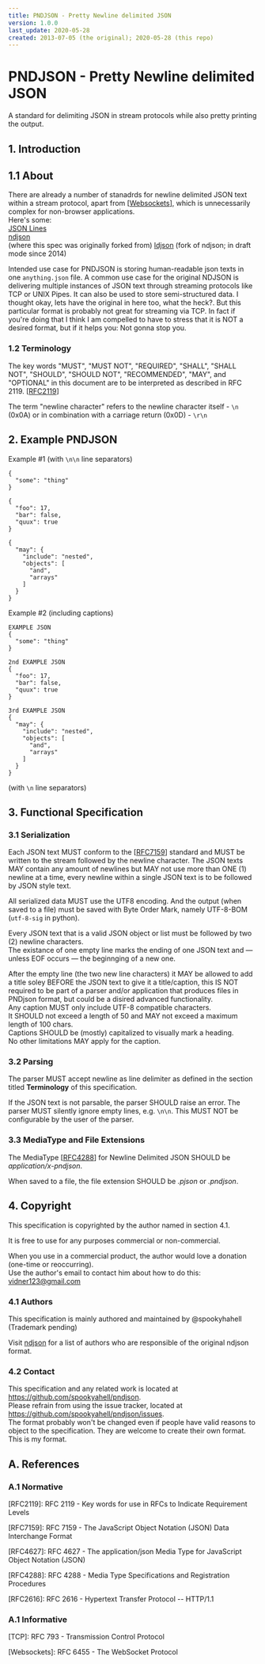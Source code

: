 ```yaml
---
title: PNDJSON - Pretty Newline delimited JSON
version: 1.0.0
last_update: 2020-05-28
created: 2013-07-05 (the original); 2020-05-28 (this repo)
---
```


# PNDJSON - Pretty Newline delimited JSON

A standard for delimiting JSON in stream protocols while also pretty printing the output.

## 1. Introduction

## 1.1 About

There are already a number of stanadrds for newline delimited JSON text within a stream protocol, apart from \[[Websockets]\], which is unnecessarily complex for non-browser applications.<br/>
Here's some:<br/>
[JSON Lines](http://jsonlines.org/)<br/>
[ndjson](https://github.com/ndjson/ndjson-spec)<br/> (where this spec was originally forked from)
[ldjson](https://github.com/finnp/ldjson-spec) (fork of ndjson; in draft mode since 2014)

Intended use case for PNDJSON is storing human-readable json texts in one `anything.json` file.
A common use case for the original NDJSON is delivering multiple instances of JSON text through streaming protocols like TCP or UNIX Pipes. It can also be used to store semi-structured data. I thought okay, lets have the original in here too, what the heck?. But this particular format is probably not great for streaming via TCP. In fact if you're doing that I think I am compelled to have to stress that it is NOT a desired format, but if it helps you: Not gonna stop you.


### 1.2 Terminology
The key words "MUST", "MUST NOT", "REQUIRED", "SHALL", "SHALL NOT", "SHOULD", "SHOULD NOT", "RECOMMENDED", "MAY", and "OPTIONAL" in this document are to be interpreted as described in RFC 2119. \[[RFC2119]\]

The term "newline character" refers to the newline character itself - `\n` (0x0A) or in combination with a carriage return (0x0D) - `\r\n`

## 2. Example PNDJSON

Example #1 (with `\n\n` line separators)
~~~~~
{
  "some": "thing"
}

{
  "foo": 17,
  "bar": false,
  "quux": true
}

{
  "may": {
    "include": "nested",
    "objects": [
      "and",
      "arrays"
    ]
  }
}
~~~~~
Example #2 (including captions)
~~~~~
EXAMPLE JSON
{
  "some": "thing"
}

2nd EXAMPLE JSON
{
  "foo": 17,
  "bar": false,
  "quux": true
}

3rd EXAMPLE JSON
{
  "may": {
    "include": "nested",
    "objects": [
      "and",
      "arrays"
    ]
  }
}
~~~~~
(with `\n` line separators)

## 3. Functional Specification

### 3.1 Serialization

Each JSON text MUST conform to the \[[RFC7159]\] standard and MUST be written to the stream followed by the newline character. The JSON texts MAY contain any amount of newlines but MAY not use more than ONE (1) newline at a time, every newline within a single JSON text is to be followed by JSON style text.

All serialized data MUST use the UTF8 encoding. And the output (when saved to a file) must be saved with Byte Order Mark, namely UTF-8-BOM (`utf-8-sig` in python).

Every JSON text that is a valid JSON object or list must be followed by two (2) newline characters.<br/>
The existance of one empty line marks the ending of one JSON text and — unless EOF occurs — the beginnging of a new one.<br/>

After the empty line (the two new line characters) it MAY be allowed to add a title soley BEFORE the JSON text to give it a title/caption, this IS NOT required to be part of a parser and/or application that produces files in PNDjson format, but could be a disired advanced functionality.<br/>
Any caption MUST only include UTF-8 compatible characters.<br/>
It SHOULD not exceed a length of 50 and MAY not exceed a maximum length of 100 chars.<br/>
Captions SHOULD be (mostly) capitalized to visually mark a heading.<br/>
No other limitations MAY apply for the caption.

### 3.2 Parsing

The parser MUST accept newline as line delimiter as defined in the section titled **Terminology** of this specification. 

If the JSON text is not parsable, the parser SHOULD raise an error. The parser MUST silently ignore empty lines, e.g. `\n\n`. This MUST NOT be configurable by the user of the parser.

### 3.3 MediaType and File Extensions

The MediaType \[[RFC4288]\] for Newline Delimited JSON SHOULD be _application/x-pndjson_.

When saved to a file, the file extension SHOULD be _.pjson_ or _.pndjson_.
## 4. Copyright

This specification is copyrighted by the author named in section 4.1.

It is free to use for any purposes commercial or non-commercial.

When you use in a commercial product, the author would love a donation (one-time or reoccurring).<br/>
Use the author's email to contact him about how to do this: <vidner123@gmail.com>

### 4.1 Authors

This specification is mainly authored and maintained by @spookyhahell (Trademark pending)

Visit [ndjson](https://github.com/ndjson/ndjson-spec) for a list of authors who are responsible of the original ndjson format.

### 4.2 Contact

This specification and any related work is located at <https://github.com/spookyahell/pndjson>.<br/>
Please refrain from using the issue tracker, located at <https://github.com/spookyahell/pndjson/issues>.<br/>
The format probably won't be changed even if people have valid reasons to object to the specification. They are welcome to create their own format. This is my format.

## A. References

### A.1 Normative

[RFC2119]: http://www.ietf.org/rfc/rfc2119.txt "RFC 2119 - Key words for use in RFCs to Indicate Requirement Levels"
\[RFC2119\]: RFC 2119 - Key words for use in RFCs to Indicate Requirement Levels

[RFC7159]: http://www.ietf.org/rfc/rfc7159.txt "RFC 7159 -  The JavaScript Object Notation (JSON) Data Interchange Format"
\[RFC7159\]: RFC 7159 -  The JavaScript Object Notation (JSON) Data Interchange Format

[RFC4627]: http://www.ietf.org/rfc/rfc4627.txt "RFC 4627 - The application/json Media Type for JavaScript Object Notation (JSON)"
\[RFC4627\]: RFC 4627 - The application/json Media Type for JavaScript Object Notation (JSON)

[RFC4288]: http://www.ietf.org/rfc/rfc4288.txt "RFC 4288 - Media Type Specifications and Registration Procedures"
\[RFC4288\]: RFC 4288 - Media Type Specifications and Registration Procedures

[RFC2616]: http://www.ietf.org/rfc/rfc2616.txt "RFC 2616 - Hypertext Transfer Protocol -- HTTP/1.1"
\[RFC2616\]: RFC 2616 - Hypertext Transfer Protocol -- HTTP/1.1

### A.1 Informative

[TCP]: http://www.ietf.org/rfc/rfc793.txt "RFC 793 - Transmission Control Protocol"
\[TCP\]: RFC 793 - Transmission Control Protocol

[Websockets]: http://tools.ietf.org/html/rfc6455 "RFC 6455 - The WebSocket Protocol"
\[Websockets\]: RFC 6455 - The WebSocket Protocol
